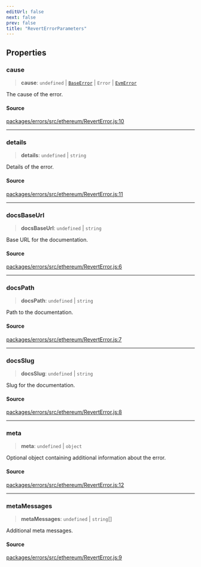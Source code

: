 ```yaml
---
editUrl: false
next: false
prev: false
title: "RevertErrorParameters"
---
```


## Properties

### cause

> **cause**: `undefined` \| [`BaseError`](/reference/tevm/errors/classes/baseerror/) \| `Error` \| [`EvmError`](/reference/tevm/evm/classes/evmerror/)

The cause of the error.

#### Source

[packages/errors/src/ethereum/RevertError.js:10](https://github.com/evmts/tevm-monorepo/blob/main/packages/errors/src/ethereum/RevertError.js#L10)

***

### details

> **details**: `undefined` \| `string`

Details of the error.

#### Source

[packages/errors/src/ethereum/RevertError.js:11](https://github.com/evmts/tevm-monorepo/blob/main/packages/errors/src/ethereum/RevertError.js#L11)

***

### docsBaseUrl

> **docsBaseUrl**: `undefined` \| `string`

Base URL for the documentation.

#### Source

[packages/errors/src/ethereum/RevertError.js:6](https://github.com/evmts/tevm-monorepo/blob/main/packages/errors/src/ethereum/RevertError.js#L6)

***

### docsPath

> **docsPath**: `undefined` \| `string`

Path to the documentation.

#### Source

[packages/errors/src/ethereum/RevertError.js:7](https://github.com/evmts/tevm-monorepo/blob/main/packages/errors/src/ethereum/RevertError.js#L7)

***

### docsSlug

> **docsSlug**: `undefined` \| `string`

Slug for the documentation.

#### Source

[packages/errors/src/ethereum/RevertError.js:8](https://github.com/evmts/tevm-monorepo/blob/main/packages/errors/src/ethereum/RevertError.js#L8)

***

### meta

> **meta**: `undefined` \| `object`

Optional object containing additional information about the error.

#### Source

[packages/errors/src/ethereum/RevertError.js:12](https://github.com/evmts/tevm-monorepo/blob/main/packages/errors/src/ethereum/RevertError.js#L12)

***

### metaMessages

> **metaMessages**: `undefined` \| `string`[]

Additional meta messages.

#### Source

[packages/errors/src/ethereum/RevertError.js:9](https://github.com/evmts/tevm-monorepo/blob/main/packages/errors/src/ethereum/RevertError.js#L9)
